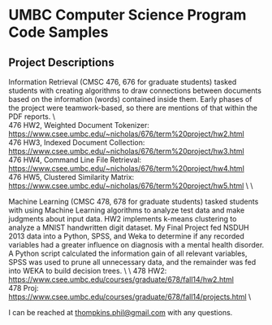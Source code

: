 # UMBC Computer Science Program Code Samples

Project Descriptions
--------------------
Information Retrieval (CMSC 476, 676 for graduate students) tasked students with creating algorithms to draw connections between documents based on the information (words) contained inside them. Early phases of the project were teamwork-based, so there are mentions of that within the PDF reports. \ \
476 HW2, Weighted Document Tokenizer: https://www.csee.umbc.edu/~nicholas/676/term%20project/hw2.html \
476 HW3, Indexed Document Collection: https://www.csee.umbc.edu/~nicholas/676/term%20project/hw3.html \
476 HW4, Command Line File Retrieval: https://www.csee.umbc.edu/~nicholas/676/term%20project/hw4.html \
476 HW5, Clustered Similarity Matrix: https://www.csee.umbc.edu/~nicholas/676/term%20project/hw5.html \ \

Machine Learning (CMSC 478, 678 for graduate students) tasked students with using Machine Learning algorithms to analyze test data and make judgments about input data. HW2 implements k-means clustering to analyze a MNIST handwritten digit dataset. My Final Project fed NSDUH 2013 data into a Python, SPSS, and Weka to determine if any recorded variables had a greater influence on diagnosis with a mental health disorder. A Python script calculated the information gain of all relevant variables, SPSS was used to prune all unnecessary data, and the remainder was fed into WEKA to build decision trees. \ \ 
478 HW2: https://www.csee.umbc.edu/courses/graduate/678/fall14/hw2.html \
478 Proj: https://www.csee.umbc.edu/courses/graduate/678/fall14/projects.html \ 

I can be reached at thompkins.phil@gmail.com with any questions.
